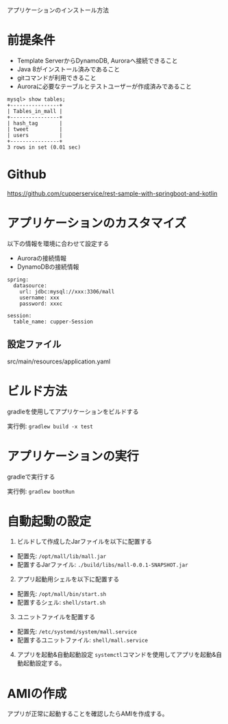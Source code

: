 アプリケーションのインストール方法

# 前提条件
* Template ServerからDynamoDB, Auroraへ接続できること
* Java 8がインストール済みであること
* gitコマンドが利用できること
* Auroraに必要なテーブルとテストユーザーが作成済みであること

```
mysql> show tables;
+----------------+
| Tables_in_mall |
+----------------+
| hash_tag       |
| tweet          |
| users          |
+----------------+
3 rows in set (0.01 sec)
```

# Github
https://github.com/cupperservice/rest-sample-with-springboot-and-kotlin

# アプリケーションのカスタマイズ
以下の情報を環境に合わせて設定する
* Auroraの接続情報
* DynamoDBの接続情報

```
spring:
  datasource:
    url: jdbc:mysql://xxx:3306/mall
    username: xxx
    password: xxxc

session:
  table_name: cupper-Session
```

## 設定ファイル
src/main/resources/application.yaml

# ビルド方法
gradleを使用してアプリケーションをビルドする

実行例:
`gradlew build -x test`

# アプリケーションの実行
gradleで実行する

実行例:
`gradlew bootRun`

# 自動起動の設定
1. ビルドして作成したJarファイルを以下に配置する
* 配置先: `/opt/mall/lib/mall.jar`
* 配置するJarファイル: `./build/libs/mall-0.0.1-SNAPSHOT.jar`

2. アプリ起動用シェルを以下に配置する
* 配置先: `/opt/mall/bin/start.sh`
* 配置するシェル: `shell/start.sh`

3. ユニットファイルを配置する
* 配置先: `/etc/systemd/system/mall.service`
* 配置するユニットファイル: `shell/mall.service`

4. アプリを起動&自動起動設定
`systemctl`コマンドを使用してアプリを起動&自動起動設定する。

# AMIの作成
アプリが正常に起動することを確認したらAMIを作成する。
